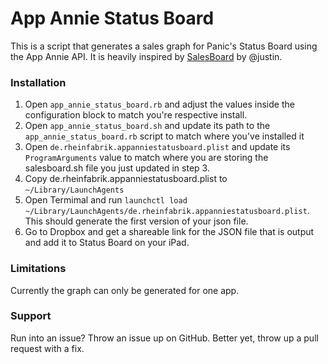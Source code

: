 # App Annie Status Board

This is a script that generates a sales graph for Panic's Status Board using the App Annie API. It is heavily inspired by [SalesBoard](https://github.com/justin/SalesBoard) by @justin.

### Installation

1. Open `app_annie_status_board.rb` and adjust the values inside the configuration block to match you're respective install. 
2. Open `app_annie_status_board.sh` and update its path to the `app_annie_status_board.rb` script to match where you've installed it
3. Open `de.rheinfabrik.appanniestatusboard.plist` and update its `ProgramArguments` value to match where you are storing the salesboard.sh file you just updated in step 3.
4. Copy de.rheinfabrik.appanniestatusboard.plist to `~/Library/LaunchAgents` 
5. Open Termimal and run `launchctl load ~/Library/LaunchAgents/de.rheinfabrik.appanniestatusboard.plist`. This should generate the first version of your json file.
6. Go to Dropbox and get a shareable link for the JSON file that is output and add it to Status Board on your iPad.

### Limitations

Currently the graph can only be generated for one app.

### Support

Run into an issue? Throw an issue up on GitHub. Better yet, throw up a pull request with a fix.